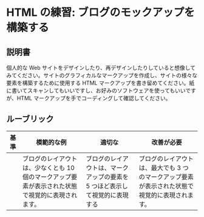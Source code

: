 # HTML の練習: ブログのモックアップを構築する

## 説明書

個人的な Web サイトをデザインしたり、再デザインしたりしていると想像してみてください。サイトのグラフィカルなマークアップを作成し、サイトの様々な要素を構築するために使用する HTML マークアップを書き留めてください。紙に書いてスキャンしてもいいですし、お好みのソフトウェアを使ってもいいですが、HTML マークアップを手でコーディングして確認してください。

## ルーブリック

| 基準 | 模範的な例                                                                                       | 適切な                                                                      | 改善が必要                                                                                    |
| ---- | ------------------------------------------------------------------------------------------------ | --------------------------------------------------------------------------- | --------------------------------------------------------------------------------------------- |
|      | ブログのレイアウトは、少なくとも 10 個のマークアップ要素が表示された状態で視覚的に表現されます。 | ブログのレイアウトは、マークアップの要素を 5 つほど表示して視覚的に表現する | ブログのレイアウトは、最大でも 3 つのマークアップ要素が表示された状態で視覚的に表現されます。 |
